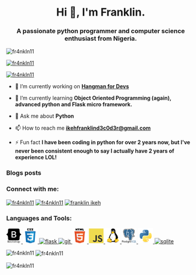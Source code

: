 <h1 align="center">Hi 👋, I'm Franklin.</h1>
<h3 align="center">A passionate python programmer and computer science enthusiast from Nigeria.</h3>

<p align="left"> <img src="https://komarev.com/ghpvc/?username=fr4nkln11&label=Profile%20views&color=0e75b6&style=flat" alt="fr4nkln11" /> </p>

<p align="left"> <a href="https://github.com/ryo-ma/github-profile-trophy"><img src="https://github-profile-trophy.vercel.app/?username=fr4nkln11" alt="fr4nkln11" /></a> </p>

<p align="left"> <a href="https://twitter.com/fr4nkln11" target="blank"><img src="https://img.shields.io/twitter/follow/fr4nkln11?logo=twitter&style=for-the-badge" alt="fr4nkln11" /></a> </p>

- 🔭 I’m currently working on <a href="https://github.com/fr4nkln11/HangmanforDevs">**Hangman for Devs**</a>
- 🌱 I’m currently learning **Object Oriented Programming (again), advanced python and Flask micro framework.**

- 💬 Ask me about **Python**

- 📫 How to reach me **ikehfranklind3c0d3r@gmail.com**

- ⚡ Fun fact **I have been coding in python for over 2 years now, but I've never been consistent enough to say I actually have 2 years of experience LOL!**

### Blogs posts
<!-- BLOG-POST-LIST:START -->
<!-- BLOG-POST-LIST:END -->

<h3 align="left">Connect with me:</h3>
<p align="left">
<a href="https://dev.to/fr4nkln11" target="blank"><img align="center" src="https://raw.githubusercontent.com/rahuldkjain/github-profile-readme-generator/master/src/images/icons/Social/devto.svg" alt="fr4nkln11" height="30" width="40" /></a>
<a href="https://twitter.com/fr4nkln11" target="blank"><img align="center" src="https://raw.githubusercontent.com/rahuldkjain/github-profile-readme-generator/master/src/images/icons/Social/twitter.svg" alt="fr4nkln11" height="30" width="40" /></a>
<a href="https://stackoverflow.com/users/franklin ikeh" target="blank"><img align="center" src="https://raw.githubusercontent.com/rahuldkjain/github-profile-readme-generator/master/src/images/icons/Social/stack-overflow.svg" alt="franklin ikeh" height="30" width="40" /></a>
</p>

<h3 align="left">Languages and Tools:</h3>
<p align="left"> <a href="https://getbootstrap.com" target="_blank" rel="noreferrer"> <img src="https://raw.githubusercontent.com/devicons/devicon/master/icons/bootstrap/bootstrap-plain-wordmark.svg" alt="bootstrap" width="40" height="40"/> </a> <a href="https://www.w3schools.com/css/" target="_blank" rel="noreferrer"> <img src="https://raw.githubusercontent.com/devicons/devicon/master/icons/css3/css3-original-wordmark.svg" alt="css3" width="40" height="40"/> </a> <a href="https://flask.palletsprojects.com/" target="_blank" rel="noreferrer"> <img src="https://www.vectorlogo.zone/logos/pocoo_flask/pocoo_flask-icon.svg" alt="flask" width="40" height="40"/> </a> <a href="https://git-scm.com/" target="_blank" rel="noreferrer"> <img src="https://www.vectorlogo.zone/logos/git-scm/git-scm-icon.svg" alt="git" width="40" height="40"/> </a> <a href="https://www.w3.org/html/" target="_blank" rel="noreferrer"> <img src="https://raw.githubusercontent.com/devicons/devicon/master/icons/html5/html5-original-wordmark.svg" alt="html5" width="40" height="40"/> </a> <a href="https://developer.mozilla.org/en-US/docs/Web/JavaScript" target="_blank" rel="noreferrer"> <img src="https://raw.githubusercontent.com/devicons/devicon/master/icons/javascript/javascript-original.svg" alt="javascript" width="40" height="40"/> </a> <a href="https://www.linux.org/" target="_blank" rel="noreferrer"> <img src="https://raw.githubusercontent.com/devicons/devicon/master/icons/linux/linux-original.svg" alt="linux" width="40" height="40"/> </a> <a href="https://www.postgresql.org" target="_blank" rel="noreferrer"> <img src="https://raw.githubusercontent.com/devicons/devicon/master/icons/postgresql/postgresql-original-wordmark.svg" alt="postgresql" width="40" height="40"/> </a> <a href="https://www.python.org" target="_blank" rel="noreferrer"> <img src="https://raw.githubusercontent.com/devicons/devicon/master/icons/python/python-original.svg" alt="python" width="40" height="40"/> </a> <a href="https://www.sqlite.org/" target="_blank" rel="noreferrer"> <img src="https://www.vectorlogo.zone/logos/sqlite/sqlite-icon.svg" alt="sqlite" width="40" height="40"/> </a> </p>

<p><img align="left" src="https://github-readme-stats.vercel.app/api/top-langs?username=fr4nkln11&show_icons=true&theme=dark&locale=en&layout=compact" alt="fr4nkln11" /></p>

<p>&nbsp;<img align="center" src="https://github-readme-stats.vercel.app/api?username=fr4nkln11&show_icons=true&theme=dark&locale=en" alt="fr4nkln11" /></p>

<p><img align="center" src="https://github-readme-streak-stats.herokuapp.com/?user=fr4nkln11&theme=dark" alt="fr4nkln11" /></p>
